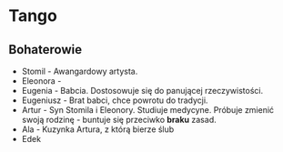 # Tango

## Bohaterowie

- Stomil - Awangardowy artysta. 
- Eleonora - 
- Eugenia - Babcia. Dostosowuje się do panującej rzeczywistości.
- Eugeniusz - Brat babci, chce powrotu do tradycji.
- Artur - Syn Stomila i Eleonory. Studiuje medycyne. Próbuje zmienić swoją rodzinę - buntuje się przeciwko **braku** zasad.
- Ala - Kuzynka Artura, z którą bierze ślub
- Edek
